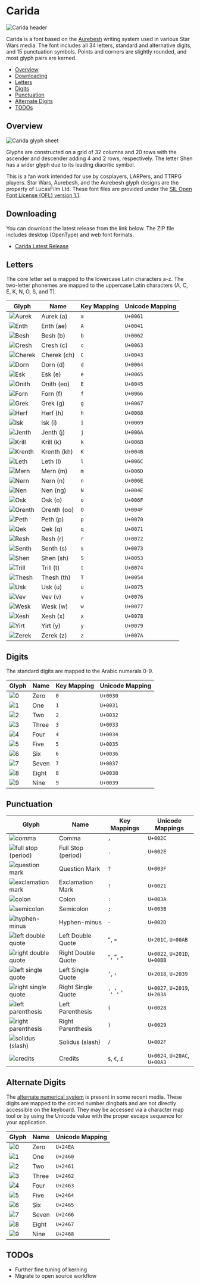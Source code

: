 # Carida <!-- omit in toc -->

![Carida header](./assets/carida-header.png)

Carida is a font based on the [Aurebesh](https://starwars.fandom.com/wiki/Aurebesh) writing system used in various Star Wars media. The font includes all 34 letters, standard and alternative digits, and 15 punctuation symbols. Points and corners are slightly rounded, and most glyph pairs are kerned.

- [Overview](#overview)
- [Downloading](#downloading)
- [Letters](#letters)
- [Digits](#digits)
- [Punctuation](#punctuation)
- [Alternate Digits](#alternate-digits)
- [TODOs](#todos)

## Overview

![Carida glyph sheet](./assets/glyph-sheet.png)

Glyphs are constructed on a grid of 32 columns and 20 rows with the ascender and descender adding 4 and 2 rows, respectively. The letter Shen has a wider glyph due to its leading diacritic symbol.

This is a fan work intended for use by cosplayers, LARPers, and TTRPG players. Star Wars, Aurebesh, and the Aurebesh glyph designs are the property of LucasFilm Ltd. These font files are provided under the [SIL Open Font License (OFL) version 1.1](https://openfontlicense.org/).

## Downloading

You can download the latest release from the link below. The ZIP file includes desktop (OpenType) and web font formats.

- [Carida Latest Release](https://github.com/brokenarc/carida/releases/download/20240828/Carida-20240828.zip)



## Letters

The core letter set is mapped to the lowercase Latin characters a-z. The two-letter  phonemes are mapped to the uppercase Latin characters (A, C, E, K, N, O, S, and T).

| Glyph                                        | Name        | Key Mapping | Unicode Mapping |
| -------------------------------------------- | ----------- | ----------- | --------------- |
| ![Aurek](./assets/glyphs/letter-aurek.png)   | Aurek (a)   | `a`         | `U+0061`        |
| ![Enth](./assets/glyphs/letter-enth.png)     | Enth (ae)   | `A`         | `U+0041`        |
| ![Besh](./assets/glyphs/letter-besh.png)     | Besh (b)    | `b`         | `U+0062`        |
| ![Cresh](./assets/glyphs/letter-cresh.png)   | Cresh (c)   | `c`         | `U+0063`        |
| ![Cherek](./assets/glyphs/letter-cherek.png) | Cherek (ch) | `C`         | `U+0043`        |
| ![Dorn](./assets/glyphs/letter-dorn.png)     | Dorn (d)    | `d`         | `U+0064`        |
| ![Esk](./assets/glyphs/letter-esk.png)       | Esk (e)     | `e`         | `U+0065`        |
| ![Onith](./assets/glyphs/letter-onith.png)   | Onith (eo)  | `E`         | `U+0045`        |
| ![Forn](./assets/glyphs/letter-forn.png)     | Forn (f)    | `f`         | `U+0066`        |
| ![Grek](./assets/glyphs/letter-grek.png)     | Grek (g)    | `g`         | `U+0067`        |
| ![Herf](./assets/glyphs/letter-herf.png)     | Herf (h)    | `h`         | `U+0068`        |
| ![Isk](./assets/glyphs/letter-isk.png)       | Isk (i)     | `i`         | `U+0069`        |
| ![Jenth](./assets/glyphs/letter-jenth.png)   | Jenth (j)   | `j`         | `U+006A`        |
| ![Krill](./assets/glyphs/letter-krill.png)   | Krill (k)   | `k`         | `U+006B`        |
| ![Krenth](./assets/glyphs/letter-krenth.png) | Krenth (kh) | `K`         | `U+004B`        |
| ![Leth](./assets/glyphs/letter-leth.png)     | Leth (l)    | `l`         | `U+006C`        |
| ![Mern](./assets/glyphs/letter-mern.png)     | Mern (m)    | `m`         | `U+006D`        |
| ![Nern](./assets/glyphs/letter-nern.png)     | Nern (n)    | `n`         | `U+006E`        |
| ![Nen](./assets/glyphs/letter-nen.png)       | Nen (ng)    | `N`         | `U+004E`        |
| ![Osk](./assets/glyphs/letter-osk.png)       | Osk (o)     | `o`         | `U+006F`        |
| ![Orenth](./assets/glyphs/letter-orenth.png) | Orenth (oo) | `O`         | `U+004F`        |
| ![Peth](./assets/glyphs/letter-peth.png)     | Peth (p)    | `p`         | `U+0070`        |
| ![Qek](./assets/glyphs/letter-qek.png)       | Qek (q)     | `q`         | `U+0071`        |
| ![Resh](./assets/glyphs/letter-resh.png)     | Resh (r)    | `r`         | `U+0072`        |
| ![Senth](./assets/glyphs/letter-senth.png)   | Senth (s)   | `s`         | `U+0073`        |
| ![Shen](./assets/glyphs/letter-shen.png)     | Shen (sh)   | `S`         | `U+0053`        |
| ![Trill](./assets/glyphs/letter-trill.png)   | Trill (t)   | `t`         | `U+0074`        |
| ![Thesh](./assets/glyphs/letter-thesh.png)   | Thesh (th)  | `T`         | `U+0054`        |
| ![Usk](./assets/glyphs/letter-usk.png)       | Usk (u)     | `u`         | `U+0075`        |
| ![Vev](./assets/glyphs/letter-vev.png)       | Vev (v)     | `v`         | `U+0076`        |
| ![Wesk](./assets/glyphs/letter-wesk.png)     | Wesk (w)    | `w`         | `U+0077`        |
| ![Xesh](./assets/glyphs/letter-xesh.png)     | Xesh (x)    | `x`         | `U+0078`        |
| ![Yirt](./assets/glyphs/letter-yirt.png)     | Yirt (y)    | `y`         | `U+0079`        |
| ![Zerek](./assets/glyphs/letter-zerek.png)   | Zerek (z)   | `z`         | `U+007A`        |

## Digits

The standard digits are mapped to the Arabic numerals 0-9.

| Glyph                             | Name  | Key Mapping | Unicode Mapping |
| --------------------------------- | ----- | ----------- | --------------- |
| ![0](./assets/glyphs/digit-0.png) | Zero  | `0`         | `U+0030`        |
| ![1](./assets/glyphs/digit-1.png) | One   | `1`         | `U+0031`        |
| ![2](./assets/glyphs/digit-2.png) | Two   | `2`         | `U+0032`        |
| ![3](./assets/glyphs/digit-3.png) | Three | `3`         | `U+0033`        |
| ![4](./assets/glyphs/digit-4.png) | Four  | `4`         | `U+0034`        |
| ![5](./assets/glyphs/digit-5.png) | Five  | `5`         | `U+0035`        |
| ![6](./assets/glyphs/digit-6.png) | Six   | `6`         | `U+0036`        |
| ![7](./assets/glyphs/digit-7.png) | Seven | `7`         | `U+0037`        |
| ![8](./assets/glyphs/digit-8.png) | Eight | `8`         | `U+0038`        |
| ![9](./assets/glyphs/digit-9.png) | Nine  | `9`         | `U+0039`        |

## Punctuation

| Glyph                                                              | Name               | Key Mappings  | Unicode Mappings             |
| ------------------------------------------------------------------ | ------------------ | ------------- | ---------------------------- |
| ![comma](./assets/glyphs/punc-comma.png)                           | Comma              | `,`           | `U+002C`                     |
| ![full stop (period)](./assets/glyphs/punc-full-stop.png)          | Full Stop (period) | `.`           | `U+002E`                     |
| ![question mark](./assets/glyphs/punc-question.png)                | Question Mark      | `?`           | `U+003F`                     |
| ![exclamation mark](./assets/glyphs/punc-exclamation.png)          | Exclamation Mark   | `!`           | `U+0021`                     |
| ![colon](./assets/glyphs/punc-colon.png)                           | Colon              | `:`           | `U+003A`                     |
| ![semicolon](./assets/glyphs/punc-semicolon.png)                   | Semicolon          | `;`           | `U+003B`                     |
| ![hyphen-minus](./assets/glyphs/punc-semicolon.png)                | Hyphen-minus       | `-`           | `U+002D`                     |
| ![left double quote](./assets/glyphs/punc-double-quote-left.png)   | Left Double Quote  | `“`, `«`      | `U+201C`, `U+00AB`           |
| ![right double quote](./assets/glyphs/punc-double-quote-right.png) | Right Double Quote | `"`, `”`, `»` | `U+0022`, `U+201D`, `U+00BB` |
| ![left single quote](./assets/glyphs/punc-single-quote-left.png)   | Left Single Quote  | `‘`, `‹`      | `U+2018`, `U+2039`           |
| ![right single quote](./assets/glyphs/punc-single-quote-right.png) | Right Single Quote | `'`, `’`, `›` | `U+0027`, `U+2019`, `U+203A` |
| ![left parenthesis](./assets/glyphs/punc-paren-left.png)           | Left Parenthesis   | `(`           | `U+0028`                     |
| ![right parenthesis](./assets/glyphs/punc-paren-right.png)         | Right Parenthesis  | `)`           | `U+0029`                     |
| ![solidus (slash)](./assets/glyphs/punc-solidus.png)               | Solidus (slash)    | `/`           | `U+002F`                     |
| ![credits](./assets/glyphs/punc-credits.png)                       | Credits            | `$`, `€`, `£` | `U+0024`, `U+20AC`, `U+00A3` |

## Alternate Digits

The [alternate numerical system](https://starwars.fandom.com/wiki/Aurebesh#Alternate_numerical_system) is present in some recent media. These digits are mapped to the circled number dingbats and are not directly accessible on the keyboard. They may be accessed via a character map tool or by using the Unicode value with the proper escape sequence for your application.

| Glyph                                 | Name  | Unicode Mapping |
| ------------------------------------- | ----- | --------------- |
| ![0](./assets/glyphs/digit-alt-0.png) | Zero  | `U+24EA`        |
| ![1](./assets/glyphs/digit-alt-1.png) | One   | `U+2460`        |
| ![2](./assets/glyphs/digit-alt-2.png) | Two   | `U+2461`        |
| ![3](./assets/glyphs/digit-alt-3.png) | Three | `U+2462`        |
| ![4](./assets/glyphs/digit-alt-4.png) | Four  | `U+2463`        |
| ![5](./assets/glyphs/digit-alt-5.png) | Five  | `U+2464`        |
| ![6](./assets/glyphs/digit-alt-6.png) | Six   | `U+2465`        |
| ![7](./assets/glyphs/digit-alt-7.png) | Seven | `U+2466`        |
| ![8](./assets/glyphs/digit-alt-8.png) | Eight | `U+2467`        |
| ![9](./assets/glyphs/digit-alt-9.png) | Nine  | `U+2468`        |

## TODOs

- Further fine tuning of kerning
- Migrate to open source workflow
